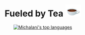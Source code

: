 <div align="center">
   <h1>  Fueled by Tea  <img src="./tea.gif" width="50px" height="40px"></h1>
</div>

<!-- <p align="center"><a href="https://github.com/anuraghazra/github-readme-stats" aria-label="Link to create your own github stats image"><img alt="Michalani's top languages" src=https:/github-readme-stats-git-master-michalani.vercel.app/api/top-langs/?username=michalani&theme=dark&langs_count=10&hide=tsql,html&layout=compact&hide_border=true&card_width=445&bg_color=0d1117" /></a></p> -->

<p align="center"><a href="https://github.com/anuraghazra/github-readme-stats" aria-label="Link to create your own github stats image"><img alt="Michalani's top languages" src="https://github-readme-stats.vercel.app/api/top-langs/?username=michalani&theme=dark&langs_count=10&hide=tsql,html&layout=compact&hide_border=true&card_width=445&bg_color=0d1117" /></a></p>



